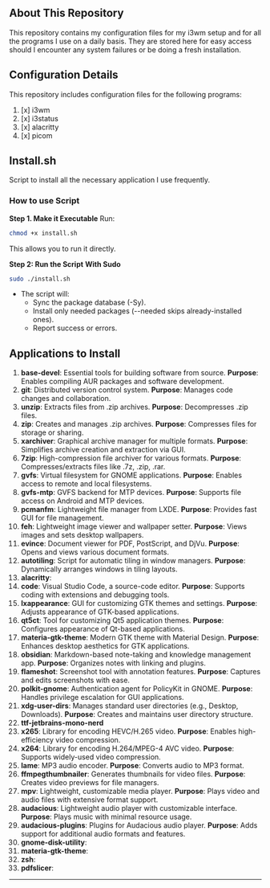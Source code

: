 ## About This Repository

This repository contains my configuration files for my i3wm setup and for all the programs I use on a daily basis. They are stored here for easy access should I encounter any system failures or be doing a fresh installation.

## Configuration Details
This repository includes configuration files for the following programs:
1. [x] i3wm
2. [x] i3status
3. [x] alacritty
4. [x] picom

## Install.sh
Script to install all the necessary application I use frequently.

### How to use Script

**Step 1. Make it Executable**
Run:
```sh
chmod +x install.sh
```

This allows you to run it directly.

**Step 2: Run the Script**
**With Sudo**
```sh
sudo ./install.sh
```
- The script will:
  - Sync the package database (-Sy).
  - Install only needed packages (--needed skips already-installed ones).
  - Report success or errors.

## Applications to Install

1. **base-devel**: Essential tools for building software from source. **Purpose**: Enables compiling AUR packages and software development.
2. **git**: Distributed version control system. **Purpose**: Manages code changes and collaboration.
3. **unzip**: Extracts files from .zip archives. **Purpose**: Decompresses .zip files.
4. **zip**: Creates and manages .zip archives. **Purpose**: Compresses files for storage or sharing.
5. **xarchiver**: Graphical archive manager for multiple formats. **Purpose**: Simplifies archive creation and extraction via GUI.
6. **7zip**: High-compression file archiver for various formats. **Purpose**: Compresses/extracts files like .7z, .zip, .rar.
7. **gvfs**: Virtual filesystem for GNOME applications. **Purpose**: Enables access to remote and local filesystems.
8. **gvfs-mtp**: GVFS backend for MTP devices. **Purpose**: Supports file access on Android and MTP devices.
9. **pcmanfm**: Lightweight file manager from LXDE. **Purpose**: Provides fast GUI for file management.
10. **feh**: Lightweight image viewer and wallpaper setter. **Purpose**: Views images and sets desktop wallpapers.
11. **evince**: Document viewer for PDF, PostScript, and DjVu. **Purpose**: Opens and views various document formats.
12. **autotiling**: Script for automatic tiling in window managers. **Purpose**: Dynamically arranges windows in tiling layouts.
13. **alacritty**:
14. **code**: Visual Studio Code, a source-code editor. **Purpose**: Supports coding with extensions and debugging tools.
15. **lxappearance**: GUI for customizing GTK themes and settings. **Purpose**: Adjusts appearance of GTK-based applications.
16. **qt5ct**: Tool for customizing Qt5 application themes. **Purpose**: Configures appearance of Qt-based applications.
17. **materia-gtk-theme**: Modern GTK theme with Material Design. **Purpose**: Enhances desktop aesthetics for GTK applications.
18. **obsidian**: Markdown-based note-taking and knowledge management app. **Purpose**: Organizes notes with linking and plugins.
19. **flameshot**: Screenshot tool with annotation features. **Purpose**: Captures and edits screenshots with ease.
20. **polkit-gnome**: Authentication agent for PolicyKit in GNOME. **Purpose**: Handles privilege escalation for GUI applications.
21. **xdg-user-dirs**: Manages standard user directories (e.g., Desktop, Downloads). **Purpose**: Creates and maintains user directory structure.
22. **ttf-jetbrains-mono-nerd**
23. **x265**: Library for encoding HEVC/H.265 video. **Purpose**: Enables high-efficiency video compression.
24. **x264**: Library for encoding H.264/MPEG-4 AVC video. **Purpose**: Supports widely-used video compression.
25. **lame**: MP3 audio encoder. **Purpose**: Converts audio to MP3 format.
26. **ffmpegthumbnailer**: Generates thumbnails for video files. **Purpose**: Creates video previews for file managers.
27. **mpv**: Lightweight, customizable media player. **Purpose**: Plays video and audio files with extensive format support.
28. **audacious**: Lightweight audio player with customizable interface. **Purpose**: Plays music with minimal resource usage.
29. **audacious-plugins**: Plugins for Audacious audio player. **Purpose**: Adds support for additional audio formats and features.
30. **gnome-disk-utility**:
31. **materia-gtk-theme**:
32. **zsh**:
33. **pdfslicer**:


---
